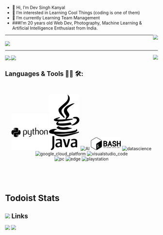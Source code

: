- 👋 Hi, I’m Dev Singh Kanyal
- 👀 I’m interested in Learning Cool Things (coding is one of them)
- 🌱 I’m currently Learning Team Management
- ###I'm 20 years old Web Dev, Photography, Machine Learning & Artificial Intelligence Enthusiast from India.

<a href="https://git.io/streak-stats">
  <img src="https://github-readme-streak-stats.herokuapp.com/?user=Mr-Dev-S-K&theme=buefy" align="right">
</a>
<!--[![GitHub Streak](https://github-readme-streak-stats.herokuapp.com/?user=Mr-Dev-S-K&theme=buefy)](https://git.io/streak-stats)-->
<hr>
<a href="https://github.com/anuraghazra/github-readme-stats">
  <img align="middle" src="https://github-readme-stats.vercel.app/api/top-langs/?username=Mr-Dev-S-K&border_radius=5&theme=buefy&layout=compact">
</a>
<!--[![Top Langs](https://github-readme-stats.vercel.app/api/top-langs/?username=Mr-Dev-S-K&border_radius=25)](https://github.com/anuraghazra/github-readme-stats)-->
<!-- [![Top Langs](https://github-readme-stats.vercel.app/api/top-langs/?username=anuraghazra&layout=compact)](https://github.com/anuraghazra/github-readme-stats) 
    [![Top Langs](https://github-readme-stats.vercel.app/api/top-langs/?username=anuraghazra&langs_count=8)](https://github.com/anuraghazra/github-readme-stats)
-->
<hr>
<a href="https://github.com/ryo-ma/github-profile-trophy">
  <img src="https://github-profile-trophy.vercel.app/?username=Mr-Dev-S-K&no-frame=true&no-bg=true&theme=dark_lover&margin-w=15&row=1" align="right">
</a>
<!--[![trophy](https://github-profile-trophy.vercel.app/?username=Mr-Dev-S-K&no-frame=true&no-bg=true&theme=dark_lover&margin-w=15)](https://github.com/ryo-ma/github-profile-trophy)
&no-frame=true&no-bg=true
flat
onedark
gruvbox
dracula
monokai
chalk
nord
alduin
darkhub
juicyfresh
buddhism
oldie
radical
onestar
discord
algolia
gitdimmed
tokyonight
matrix
apprentice
dark_dimmed
dark_lover
-->

<!--[![Anurag's GitHub stats](https://github-readme-stats.vercel.app/api?username=Mr-Dev-S-K)](https://github.com/anuraghazra/github-readme-stats)-->
<!--  &hide=stars,commits,prs,issues,contribs
      &theme=dark, radical, merko, gruvbox, tokyonight, onedark, cobalt, synthwave, highcontrast, dracula, flag-india, vue, buefy
![Anurag's GitHub stats](https://github-readme-stats.vercel.app/api?username=Mr-Dev-S-K&hide=contribs,prs,issues&count_private=true&show_icons=true&theme=buefy&border_radius=25)
#### Common Options:
- `title_color` - Card's title color _(hex color)_
- `text_color` - Body text color _(hex color)_
- `icon_color` - Icons color if available _(hex color)_
- `border_color` - Card's border color _(hex color)_. (Does not apply when `hide_border` is enabled)
- `bg_color` - Card's background color _(hex color)_ **or** a gradient in the form of _angle,start,end_
- `hide_border` - Hides the card's border _(boolean)_
- `theme` - name of the theme, choose from [all available themes](./themes/README.md)
- `cache_seconds` - set the cache header manually _(min: 1800, max: 86400)_
- `locale` - set the language in the card _(e.g. cn, de, es, etc.)_
- `border_radius` - Corner rounding on the card_ 
-->
<a href="https://github.com/anuraghazra/github-readme-stats">
  <img align="center" src="https://github-readme-stats.vercel.app/api?username=Mr-Dev-S-K&hide=contribs,prs,issues&count_private=true&show_icons=true&theme=buefy&border_radius=25">
</a>
<!--[![willianrod's wakatime stats](https://github-readme-stats.vercel.app/api/wakatime?username=DevSK&border_radius=25)](https://github.com/anuraghazra/github-readme-stats)-->

<a href="https://github.com/anuraghazra/github-readme-stats">
  <img align="center" src="https://github-readme-stats.vercel.app/api/wakatime?username=DevSK&theme=buefy&border_radius=25">
</a>
<!--[![willianrod's wakatime stats](https://github-readme-stats.vercel.app/api/wakatime?username=DevSK&border_radius=25)](https://github.com/anuraghazra/github-readme-stats)-->



<!--[![Readme Card](https://github-readme-stats.vercel.app/api/pin/?username=Mr-Dev-S-K&repo=HomePage&border_radius=25)](https://github.com/anuraghazra/github-readme-stats)-->
<!-- <a href="https://github.com/anuraghazra/github-readme-stats">
  <img align="center" src="https://github-readme-stats.vercel.app/api/pin/?username=Mr-Dev-S-K&repo=HomePage&border_radius=25" />
</a>
<a href="https://github.com/anuraghazra/github-readme-stats">
  <img align="center" src="https://github-readme-stats.vercel.app/api/pin/?username=anuraghazra&repo=github-readme-stats" />
</a>
<a href="https://github.com/anuraghazra/convoychat">
  <img align="center" src="https://github-readme-stats.vercel.app/api/pin/?username=anuraghazra&repo=convoychat" />
</a>
-->

## Languages & Tools 👨‍💻 🛠:
</br>

<p align="center">

<!-- For more icons please follow  https://github.com/MikeCodesDotNET/ColoredBadges -->
<img src="https://github.com/Xx-Ashutosh-xX/Xx-Ashutosh-xX/blob/master/assets/icons/python.png" alt="python" width="120" hight="50">
<img src="https://github.com/Xx-Ashutosh-xX/Xx-Ashutosh-xX/blob/master/assets/icons/java.png" alt="java"  width="100" hight="50">
<img src="https://github.com/Xx-Ashutosh-xX/Xx-Ashutosh-xX/blob/master/assets/icons/ai.png" alt="AI" width="90" hight="50">
<img src="https://github.com/Xx-Ashutosh-xX/Xx-Ashutosh-xX/blob/master/assets/icons/bash.png" alt="bash" width="100" hight="50">
<img src="https://github.com/Xx-Ashutosh-xX/Xx-Ashutosh-xX/blob/master/assets/icons/datascience.png" alt="datascience" width="180" hight="50">
</br>
<img src="https://github.com/Xx-Ashutosh-xX/Xx-Ashutosh-xX/blob/master/assets/icons/google_cloud_platform.png" alt="google_cloud_platform" width="270" hight="50">
<img src="https://github.com/Xx-Ashutosh-xX/Xx-Ashutosh-xX/blob/master/assets/icons/visualstudio_code.png" alt="visualstudio_code" width="240" hight="50">
</br>
<img src="https://github.com/Xx-Ashutosh-xX/Xx-Ashutosh-xX/blob/master/assets/icons/pc.png" alt="pc" width="100" hight="50">
<img src="https://github.com/Xx-Ashutosh-xX/Xx-Ashutosh-xX/blob/master/assets/icons/edge.png" alt="edge" width="100" hight="50">
<img src="https://github.com/Xx-Ashutosh-xX/Xx-Ashutosh-xX/blob/master/assets/icons/playstation@3x.png" alt="playstation" width="150" hight="50">
</p>
</br>
</br>
</br>

# Todoist Stats

<!-- TODO-IST:START -->
<!-- TODO-IST:END -->

## <img height="40" src="https://raw.githubusercontent.com/innng/innng/master/assets/kyubey.gif"/> Links
[![](https://img.shields.io/badge/-linkedin-0073B1?style=flat-square)](http://linkedin.com/in/dev-s-742a73118)
[![](https://img.shields.io/badge/-twitter-1C9CEA?style=flat-square)](https://twitter.com/dev_kanyal)
<!--[![](https://img.shields.io/badge/-resume-332B40?style=flat-square)](https://resume.io/r/zUDFmwciy)
[![](https://img.shields.io/badge/-badges-2D4E00?style=flat-square)](https://www.youracclaim.com/users/ingridrosselis/badges)-->
